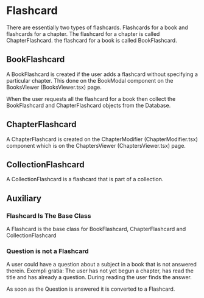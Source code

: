 # Flashcard

There are essentially two types of flashcards. Flashcards for a book and flashcards for a chapter.
The flashcard for a chapter is called ChapterFlashcard. the flashcard for a book is called BookFlashcard.

## BookFlashcard

A BookFlashcard is created if the user adds a flashcard without specifying a particular chapter. This done on the BookModal component on the BooksViewer (BooksViewer.tsx) page.

When the user requests all the flashcard for a book then collect the BookFlashcard and ChapterFlashcard objects from the Database.

## ChapterFlashcard

A ChapterFlashcard is created on the ChapterModifier (ChapterModifier.tsx) component which is on the ChaptersViewer (ChaptersViewer.tsx) page.

## CollectionFlashcard

A CollectionFlashcard is a flashcard that is part of a collection.

## Auxiliary

### Flashcard Is The Base Class

A Flashcard is the base class for BookFlashcard, ChapterFlashcard and CollectionFlashcard

### Question is not a Flashcard

A user could have a question about a subject in a book that is not answered therein.
Exempli gratia: The user has not yet begun a chapter, has read the title and has already a question. During reading the user finds the answer.

As soon as the Question is answered it is converted to a Flashcard.
